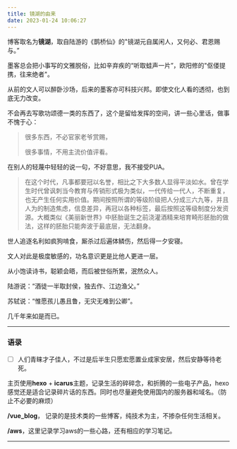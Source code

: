 ```yaml
---
title: 镜湖的由来
date: 2023-01-24 10:06:27
---
```


 

博客取名为**镜湖**，取自陆游的《鹊桥仙》的"镜湖元自属闲人，又何必、君恩赐与。”

墨客总会把小事写的文雅脱俗，比如辛弃疾的“听取蛙声一片”，欧阳修的"伛偻提携，往来绝者"。

从前的文人可以醉卧沙场，后来的墨客亦可科技兴邦。即使文化人看的透彻，也到底无力改变。



不会再去写歌功颂德一类的东西了，这个是留给发挥的空间，讲一些心里话，做事不愧于心：



> 很多东西，不必官家老爷赏赐，
>
> 很多事情，不用主流价值评看。



在别人的轻蔑中轻轻的说一句，不好意思，我不接受PUA。



>  在这个时代，凡事都要冠以名誉，相比之下大多数人显得平淡如水。曾在学生时代曾讽刺当今教育与传销形式极为类似，一代传给一代人，不断重复，也无产生任何实用价值。期间按照所谓的等级阶级把人分成三六九等，并且人为的制造焦虑，信息差异，再冠以各种标签，最后按照这等级制度分发资源。大概类似《美丽新世界》中胚胎诞生之前浇灌酒精来培育畸形胚胎的做法，这样的胚胎只能奔波于最底层，无法翻身。



世人追逐名利如疯狗啃食，厮杀过后遍体鳞伤，然后得一夕安寝。

文人对此是极度敏感的，功名意识更是比他人更进一层。

从小饱读诗书，聪颖会晤，而后被世俗所累，泯然众人。



陆游说：“酒徒一半取封侯，独去作、江边渔父。”

苏轼说：“惟愿孩儿愚且鲁，无灾无难到公卿”。



几千年来如是而已。



---

### 语录

- [ ] 人们青睐才子佳人，不过是后半生只愿宏愿置业成家安居，然后安静等待老死。



主页使用**hexo** + **icarus**主题，记录生活的碎碎念，和折腾的一些电子产品，hexo感觉还是适合记录碎片话的东西。同时也尽量避免使用国内的服务器和域名。（防止不必要的麻烦）

**/vue_blog**， 记录的是技术类的一些博客，纯技术为主，不掺杂任何生活相关。

**/aws**，这里记录学习aws的一些心路，还有相应的学习笔记。

---
